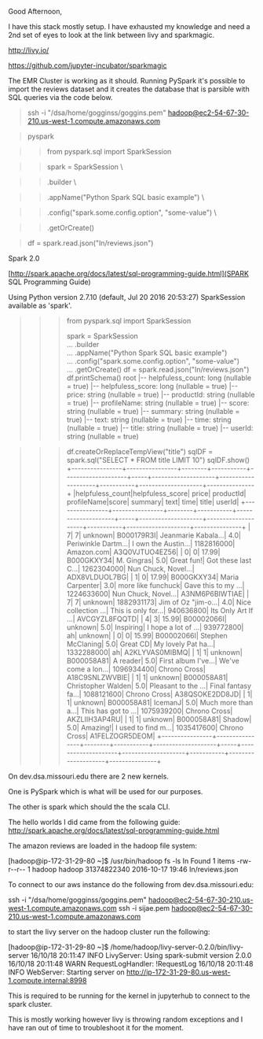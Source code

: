 Good Afternoon,

I have this stack mostly setup. I have exhausted my knowledge and need a 2nd set of eyes to look at the link between livy and sparkmagic.

http://livy.io/

https://github.com/jupyter-incubator/sparkmagic

The EMR Cluster is working as it should. Running PySpark it's possible to import the reviews dataset and it creates the database that is parsible with SQL queries via the code below.

> ssh -i "/dsa/home/gogginss/goggins.pem" hadoop@ec2-54-67-30-210.us-west-1.compute.amazonaws.com

> pyspark

 >> from pyspark.sql import SparkSession

 >> spark = SparkSession \

 >>    .builder \

 >>    .appName("Python Spark SQL basic example") \

 >>    .config("spark.some.config.option", "some-value") \

 >>    .getOrCreate()

 > df = spark.read.json("In/reviews.json")



Spark 2.0

[http://spark.apache.org/docs/latest/sql-programming-guide.html](SPARK SQL Programming Guide)

Using Python version 2.7.10 (default, Jul 20 2016 20:53:27)
SparkSession available as 'spark'.
>>> from pyspark.sql import SparkSession
>>>
>>> spark = SparkSession \
...     .builder \
...     .appName("Python Spark SQL basic example") \
...     .config("spark.some.config.option", "some-value") \
...     .getOrCreate()
>>> df = spark.read.json("In/reviews.json")
>>> df.printSchema()
root
 |-- helpfuless_count: long (nullable = true)
 |-- helpfuless_score: long (nullable = true)
 |-- price: string (nullable = true)
 |-- productId: string (nullable = true)
 |-- profileName: string (nullable = true)
 |-- score: string (nullable = true)
 |-- summary: string (nullable = true)
 |-- text: string (nullable = true)
 |-- time: string (nullable = true)
 |-- title: string (nullable = true)
 |-- userId: string (nullable = true)

>>> df.createOrReplaceTempView("title")
>>> sqlDF = spark.sql("SELECT * FROM title LIMIT 10")
>>> sqlDF.show()
+----------------+----------------+--------+-----------+--------------------+-----+--------------------+--------------------+-----------+--------------------+---------------+
|helpfuless_count|helpfuless_score|   price|  productId|         profileName|score|             summary|                text|       time|               title|         userId|
+----------------+----------------+--------+-----------+--------------------+-----+--------------------+--------------------+-----------+--------------------+---------------+
|               7|               7| unknown| B000179R3I| Jeanmarie Kabala...|  4.0| Periwinkle Dartm...| I own the Austin...| 1182816000|          Amazon.com| A3Q0VJTUO4EZ56|
|               0|               0|   17.99| B000GKXY34|          M. Gingras|  5.0|          Great fun!| Got these last C...| 1262304000| Nun Chuck, Novel...|  ADX8VLDUOL7BG|
|               1|               0|   17.99| B000GKXY34|     Maria Carpenter|  3.0|  more like funchuck| Gave this to my ...| 1224633600| Nun Chuck, Novel...| A3NM6P6BIWTIAE|
|               7|               7| unknown| 1882931173| Jim of Oz "jim-o...|  4.0| Nice collection ...| This is only for...|  940636800| Its Only Art If ...|  AVCGYZL8FQQTD|
|               4|               3|   15.99| B00002066I|             unknown|  5.0|           Inspiring| I hope a lot of ...|  939772800|                  ah|        unknown|
|               0|               0|   15.99| B00002066I|   Stephen McClaning|  5.0|            Great CD| My lovely Pat ha...| 1332288000|                  ah| A2KLYVAS0MIBMQ|
|               1|               1| unknown| B000058A81|            A reader|  5.0| First album I've...| We've come a lon...| 1096934400|        Chrono Cross| A18C9SNLZWVBIE|
|               1|               1| unknown| B000058A81|  Christopher Walden|  5.0| Pleasant to the ...| Final fantasy fa...| 1088121600|        Chrono Cross| A38QSOKE2DD8JD|
|               1|               1| unknown| B000058A81|             IcemanJ|  5.0| Much more than a...| This has got to ...| 1075939200|        Chrono Cross|  AKZLIIH3AP4RU|
|               1|               1| unknown| B000058A81|              Shadow|  5.0|            Amazing!| I used to find m...| 1035417600|        Chrono Cross| A1FELZOGR5DEOM|
+----------------+----------------+--------+-----------+--------------------+-----+--------------------+--------------------+-----------+--------------------+---------------+


On dev.dsa.missouri.edu there are 2 new kernels.

One is PySpark which is what will be used for our purposes.

The other is spark which should the the scala CLI.

The hello worlds I did came from the following guide:
http://spark.apache.org/docs/latest/sql-programming-guide.html

The amazon reviews are loaded in the hadoop file system:

[hadoop@ip-172-31-29-80 ~]$ /usr/bin/hadoop fs -ls In
Found 1 items
-rw-r--r--   1 hadoop hadoop 31374822340 2016-10-17 19:46 In/reviews.json



To connect to our aws instance do the following from dev.dsa.missouri.edu:

ssh -i "/dsa/home/gogginss/goggins.pem" hadoop@ec2-54-67-30-210.us-west-1.compute.amazonaws.com
ssh -i sijae.pem hadoop@ec2-54-67-30-210.us-west-1.compute.amazonaws.com


to start the livy server on the hadoop cluster run the following:

[hadoop@ip-172-31-29-80 ~]$ /home/hadoop/livy-server-0.2.0/bin/livy-server
16/10/18 20:11:47 INFO LivyServer: Using spark-submit version 2.0.0
16/10/18 20:11:48 WARN RequestLogHandler: !RequestLog
16/10/18 20:11:48 INFO WebServer: Starting server on http://ip-172-31-29-80.us-west-1.compute.internal:8998

This is required to be running for the kernel in jupyterhub to connect to the spark cluster.

This is mostly working however livy is throwing random exceptions and I have ran out of time to troubleshoot it for the moment.
